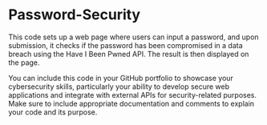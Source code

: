 # Password-Security
This code sets up a web page where users can input a password, and upon submission, it checks if the password has been compromised in a data breach using the Have I Been Pwned API. The result is then displayed on the page.

You can include this code in your GitHub portfolio to showcase your cybersecurity skills, particularly your ability to develop secure web applications and integrate with external APIs for security-related purposes. Make sure to include appropriate documentation and comments to explain your code and its purpose.
